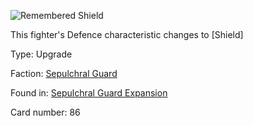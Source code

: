 
![Remembered Shield](https://warhammerunderworlds.com/wp-content/uploads/sites/6/2017/12/086_ENG-Lethal-Lunge.png)

This fighter's Defence characteristic changes to [Shield]

Type: Upgrade

Faction: [Sepulchral Guard](/factions/sepulchral-guard.md)

Found in: [Sepulchral Guard Expansion](/locations/sepulchral-guard-expansion.md)

Card number: 86

